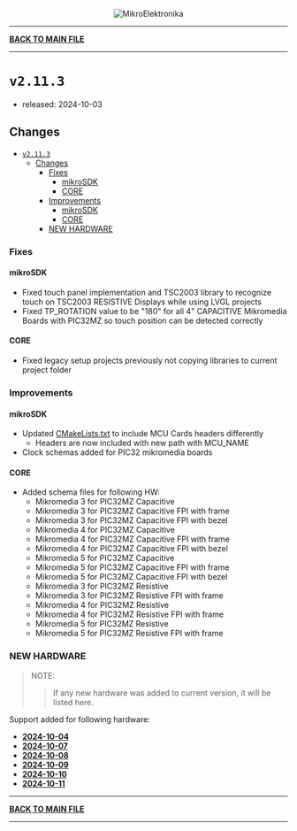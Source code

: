 <p align="center">
  <img src="http://www.mikroe.com/img/designs/beta/logo_small.png?raw=true" alt="MikroElektronika"/>
</p>

---

**[BACK TO MAIN FILE](../../changelog.md)**

---

# `v2.11.3`

+ released: 2024-10-03

## Changes

+ [`v2.11.3`](#v2113)
  + [Changes](#changes)
    + [Fixes](#fixes)
      + [mikroSDK](#mikrosdk)
      + [CORE](#core)
    + [Improvements](#improvements)
      + [mikroSDK](#mikrosdk-1)
      + [CORE](#core-1)
    + [NEW HARDWARE](#new-hardware)

### Fixes

#### mikroSDK

+ Fixed touch panel implementation and TSC2003 library to recognize touch on TSC2003 RESISTIVE Displays while using LVGL projects
+ Fixed TP_ROTATION value to be "180" for all 4" CAPACITIVE Mikromedia Boards with PIC32MZ so touch position can be detected correctly

#### CORE

+ Fixed legacy setup projects previously not copying libraries to current project folder

### Improvements

#### mikroSDK

+ Updated [CMakeLists.txt](../../bsp/board/CMakeLists.txt) to include MCU Cards headers differently
  + Headers are now included with new path with MCU_NAME
+ Clock schemas added for PIC32 mikromedia boards

#### CORE

+ Added schema files for following HW:
  + Mikromedia 3 for PIC32MZ Capacitive
  + Mikromedia 3 for PIC32MZ Capacitive FPI with frame
  + Mikromedia 3 for PIC32MZ Capacitive FPI with bezel
  + Mikromedia 4 for PIC32MZ Capacitive
  + Mikromedia 4 for PIC32MZ Capacitive FPI with frame
  + Mikromedia 4 for PIC32MZ Capacitive FPI with bezel
  + Mikromedia 5 for PIC32MZ Capacitive
  + Mikromedia 5 for PIC32MZ Capacitive FPI with frame
  + Mikromedia 5 for PIC32MZ Capacitive FPI with bezel
  + Mikromedia 3 for PIC32MZ Resistive
  + Mikromedia 3 for PIC32MZ Resistive FPI with frame
  + Mikromedia 4 for PIC32MZ Resistive
  + Mikromedia 4 for PIC32MZ Resistive FPI with frame
  + Mikromedia 5 for PIC32MZ Resistive
  + Mikromedia 5 for PIC32MZ Resistive FPI with frame

### NEW HARDWARE

> NOTE:
>> If any new hardware was added to current version, it will be listed here.

Support added for following hardware:

+ **[2024-10-04](./new_hw/2024-10-04.md)**
+ **[2024-10-07](./new_hw/2024-10-07.md)**
+ **[2024-10-08](./new_hw/2024-10-08.md)**
+ **[2024-10-09](./new_hw/2024-10-09.md)**
+ **[2024-10-10](./new_hw/2024-10-10.md)**
+ **[2024-10-11](./new_hw/2024-10-11.md)**

---

**[BACK TO MAIN FILE](../../changelog.md)**

---
